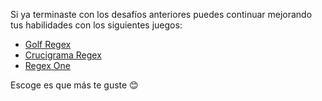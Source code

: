 Si ya terminaste con los desafíos anteriores puedes continuar mejorando tus habilidades con los siguientes juegos:

- [Golf Regex](http://regex.alf.nu/)
- [Crucigrama Regex](https://regexcrossword.com/)
- [Regex One](http://regexone.com/)

Escoge es que más te guste 😊
